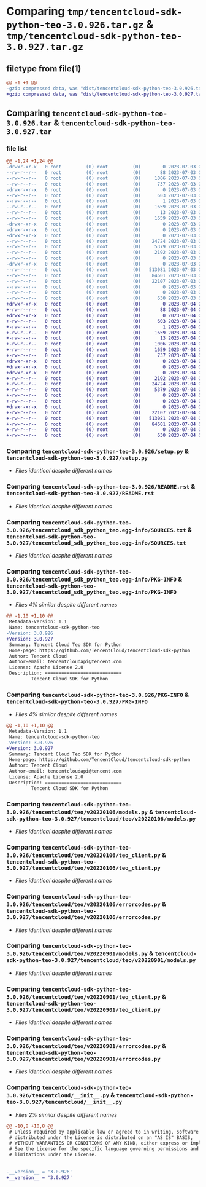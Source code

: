 # Comparing `tmp/tencentcloud-sdk-python-teo-3.0.926.tar.gz` & `tmp/tencentcloud-sdk-python-teo-3.0.927.tar.gz`

## filetype from file(1)

```diff
@@ -1 +1 @@
-gzip compressed data, was "dist/tencentcloud-sdk-python-teo-3.0.926.tar", last modified: Mon Jul  3 00:35:56 2023, max compression
+gzip compressed data, was "dist/tencentcloud-sdk-python-teo-3.0.927.tar", last modified: Tue Jul  4 00:31:17 2023, max compression
```

## Comparing `tencentcloud-sdk-python-teo-3.0.926.tar` & `tencentcloud-sdk-python-teo-3.0.927.tar`

### file list

```diff
@@ -1,24 +1,24 @@
-drwxr-xr-x   0 root         (0) root         (0)        0 2023-07-03 00:35:56.000000 tencentcloud-sdk-python-teo-3.0.926/
--rw-r--r--   0 root         (0) root         (0)       88 2023-07-03 00:35:56.000000 tencentcloud-sdk-python-teo-3.0.926/setup.cfg
--rw-r--r--   0 root         (0) root         (0)     1006 2023-07-03 00:35:55.000000 tencentcloud-sdk-python-teo-3.0.926/setup.py
--rw-r--r--   0 root         (0) root         (0)      737 2023-07-03 00:35:55.000000 tencentcloud-sdk-python-teo-3.0.926/README.rst
-drwxr-xr-x   0 root         (0) root         (0)        0 2023-07-03 00:35:56.000000 tencentcloud-sdk-python-teo-3.0.926/tencentcloud_sdk_python_teo.egg-info/
--rw-r--r--   0 root         (0) root         (0)      603 2023-07-03 00:35:56.000000 tencentcloud-sdk-python-teo-3.0.926/tencentcloud_sdk_python_teo.egg-info/SOURCES.txt
--rw-r--r--   0 root         (0) root         (0)        1 2023-07-03 00:35:56.000000 tencentcloud-sdk-python-teo-3.0.926/tencentcloud_sdk_python_teo.egg-info/dependency_links.txt
--rw-r--r--   0 root         (0) root         (0)     1659 2023-07-03 00:35:56.000000 tencentcloud-sdk-python-teo-3.0.926/tencentcloud_sdk_python_teo.egg-info/PKG-INFO
--rw-r--r--   0 root         (0) root         (0)       13 2023-07-03 00:35:56.000000 tencentcloud-sdk-python-teo-3.0.926/tencentcloud_sdk_python_teo.egg-info/top_level.txt
--rw-r--r--   0 root         (0) root         (0)     1659 2023-07-03 00:35:56.000000 tencentcloud-sdk-python-teo-3.0.926/PKG-INFO
-drwxr-xr-x   0 root         (0) root         (0)        0 2023-07-03 00:35:56.000000 tencentcloud-sdk-python-teo-3.0.926/tencentcloud/
-drwxr-xr-x   0 root         (0) root         (0)        0 2023-07-03 00:35:56.000000 tencentcloud-sdk-python-teo-3.0.926/tencentcloud/teo/
-drwxr-xr-x   0 root         (0) root         (0)        0 2023-07-03 00:35:56.000000 tencentcloud-sdk-python-teo-3.0.926/tencentcloud/teo/v20220106/
--rw-r--r--   0 root         (0) root         (0)    24724 2023-07-03 00:35:55.000000 tencentcloud-sdk-python-teo-3.0.926/tencentcloud/teo/v20220106/models.py
--rw-r--r--   0 root         (0) root         (0)     5379 2023-07-03 00:35:55.000000 tencentcloud-sdk-python-teo-3.0.926/tencentcloud/teo/v20220106/teo_client.py
--rw-r--r--   0 root         (0) root         (0)     2192 2023-07-03 00:35:55.000000 tencentcloud-sdk-python-teo-3.0.926/tencentcloud/teo/v20220106/errorcodes.py
--rw-r--r--   0 root         (0) root         (0)        0 2023-07-03 00:35:55.000000 tencentcloud-sdk-python-teo-3.0.926/tencentcloud/teo/v20220106/__init__.py
-drwxr-xr-x   0 root         (0) root         (0)        0 2023-07-03 00:35:56.000000 tencentcloud-sdk-python-teo-3.0.926/tencentcloud/teo/v20220901/
--rw-r--r--   0 root         (0) root         (0)   513081 2023-07-03 00:35:55.000000 tencentcloud-sdk-python-teo-3.0.926/tencentcloud/teo/v20220901/models.py
--rw-r--r--   0 root         (0) root         (0)    84601 2023-07-03 00:35:55.000000 tencentcloud-sdk-python-teo-3.0.926/tencentcloud/teo/v20220901/teo_client.py
--rw-r--r--   0 root         (0) root         (0)    22107 2023-07-03 00:35:55.000000 tencentcloud-sdk-python-teo-3.0.926/tencentcloud/teo/v20220901/errorcodes.py
--rw-r--r--   0 root         (0) root         (0)        0 2023-07-03 00:35:55.000000 tencentcloud-sdk-python-teo-3.0.926/tencentcloud/teo/v20220901/__init__.py
--rw-r--r--   0 root         (0) root         (0)        0 2023-07-03 00:35:55.000000 tencentcloud-sdk-python-teo-3.0.926/tencentcloud/teo/__init__.py
--rw-r--r--   0 root         (0) root         (0)      630 2023-07-03 00:35:55.000000 tencentcloud-sdk-python-teo-3.0.926/tencentcloud/__init__.py
+drwxr-xr-x   0 root         (0) root         (0)        0 2023-07-04 00:31:17.000000 tencentcloud-sdk-python-teo-3.0.927/
+-rw-r--r--   0 root         (0) root         (0)       88 2023-07-04 00:31:17.000000 tencentcloud-sdk-python-teo-3.0.927/setup.cfg
+drwxr-xr-x   0 root         (0) root         (0)        0 2023-07-04 00:31:17.000000 tencentcloud-sdk-python-teo-3.0.927/tencentcloud_sdk_python_teo.egg-info/
+-rw-r--r--   0 root         (0) root         (0)      603 2023-07-04 00:31:17.000000 tencentcloud-sdk-python-teo-3.0.927/tencentcloud_sdk_python_teo.egg-info/SOURCES.txt
+-rw-r--r--   0 root         (0) root         (0)        1 2023-07-04 00:31:17.000000 tencentcloud-sdk-python-teo-3.0.927/tencentcloud_sdk_python_teo.egg-info/dependency_links.txt
+-rw-r--r--   0 root         (0) root         (0)     1659 2023-07-04 00:31:17.000000 tencentcloud-sdk-python-teo-3.0.927/tencentcloud_sdk_python_teo.egg-info/PKG-INFO
+-rw-r--r--   0 root         (0) root         (0)       13 2023-07-04 00:31:17.000000 tencentcloud-sdk-python-teo-3.0.927/tencentcloud_sdk_python_teo.egg-info/top_level.txt
+-rw-r--r--   0 root         (0) root         (0)     1006 2023-07-04 00:31:17.000000 tencentcloud-sdk-python-teo-3.0.927/setup.py
+-rw-r--r--   0 root         (0) root         (0)     1659 2023-07-04 00:31:17.000000 tencentcloud-sdk-python-teo-3.0.927/PKG-INFO
+-rw-r--r--   0 root         (0) root         (0)      737 2023-07-04 00:31:17.000000 tencentcloud-sdk-python-teo-3.0.927/README.rst
+drwxr-xr-x   0 root         (0) root         (0)        0 2023-07-04 00:31:17.000000 tencentcloud-sdk-python-teo-3.0.927/tencentcloud/
+drwxr-xr-x   0 root         (0) root         (0)        0 2023-07-04 00:31:17.000000 tencentcloud-sdk-python-teo-3.0.927/tencentcloud/teo/
+drwxr-xr-x   0 root         (0) root         (0)        0 2023-07-04 00:31:17.000000 tencentcloud-sdk-python-teo-3.0.927/tencentcloud/teo/v20220106/
+-rw-r--r--   0 root         (0) root         (0)     2192 2023-07-04 00:31:17.000000 tencentcloud-sdk-python-teo-3.0.927/tencentcloud/teo/v20220106/errorcodes.py
+-rw-r--r--   0 root         (0) root         (0)    24724 2023-07-04 00:31:17.000000 tencentcloud-sdk-python-teo-3.0.927/tencentcloud/teo/v20220106/models.py
+-rw-r--r--   0 root         (0) root         (0)     5379 2023-07-04 00:31:17.000000 tencentcloud-sdk-python-teo-3.0.927/tencentcloud/teo/v20220106/teo_client.py
+-rw-r--r--   0 root         (0) root         (0)        0 2023-07-04 00:31:17.000000 tencentcloud-sdk-python-teo-3.0.927/tencentcloud/teo/v20220106/__init__.py
+-rw-r--r--   0 root         (0) root         (0)        0 2023-07-04 00:31:17.000000 tencentcloud-sdk-python-teo-3.0.927/tencentcloud/teo/__init__.py
+drwxr-xr-x   0 root         (0) root         (0)        0 2023-07-04 00:31:17.000000 tencentcloud-sdk-python-teo-3.0.927/tencentcloud/teo/v20220901/
+-rw-r--r--   0 root         (0) root         (0)    22107 2023-07-04 00:31:17.000000 tencentcloud-sdk-python-teo-3.0.927/tencentcloud/teo/v20220901/errorcodes.py
+-rw-r--r--   0 root         (0) root         (0)   513081 2023-07-04 00:31:17.000000 tencentcloud-sdk-python-teo-3.0.927/tencentcloud/teo/v20220901/models.py
+-rw-r--r--   0 root         (0) root         (0)    84601 2023-07-04 00:31:17.000000 tencentcloud-sdk-python-teo-3.0.927/tencentcloud/teo/v20220901/teo_client.py
+-rw-r--r--   0 root         (0) root         (0)        0 2023-07-04 00:31:17.000000 tencentcloud-sdk-python-teo-3.0.927/tencentcloud/teo/v20220901/__init__.py
+-rw-r--r--   0 root         (0) root         (0)      630 2023-07-04 00:31:17.000000 tencentcloud-sdk-python-teo-3.0.927/tencentcloud/__init__.py
```

### Comparing `tencentcloud-sdk-python-teo-3.0.926/setup.py` & `tencentcloud-sdk-python-teo-3.0.927/setup.py`

 * *Files identical despite different names*

### Comparing `tencentcloud-sdk-python-teo-3.0.926/README.rst` & `tencentcloud-sdk-python-teo-3.0.927/README.rst`

 * *Files identical despite different names*

### Comparing `tencentcloud-sdk-python-teo-3.0.926/tencentcloud_sdk_python_teo.egg-info/SOURCES.txt` & `tencentcloud-sdk-python-teo-3.0.927/tencentcloud_sdk_python_teo.egg-info/SOURCES.txt`

 * *Files identical despite different names*

### Comparing `tencentcloud-sdk-python-teo-3.0.926/tencentcloud_sdk_python_teo.egg-info/PKG-INFO` & `tencentcloud-sdk-python-teo-3.0.927/tencentcloud_sdk_python_teo.egg-info/PKG-INFO`

 * *Files 4% similar despite different names*

```diff
@@ -1,10 +1,10 @@
 Metadata-Version: 1.1
 Name: tencentcloud-sdk-python-teo
-Version: 3.0.926
+Version: 3.0.927
 Summary: Tencent Cloud Teo SDK for Python
 Home-page: https://github.com/TencentCloud/tencentcloud-sdk-python
 Author: Tencent Cloud
 Author-email: tencentcloudapi@tencent.com
 License: Apache License 2.0
 Description: ============================
         Tencent Cloud SDK for Python
```

### Comparing `tencentcloud-sdk-python-teo-3.0.926/PKG-INFO` & `tencentcloud-sdk-python-teo-3.0.927/PKG-INFO`

 * *Files 4% similar despite different names*

```diff
@@ -1,10 +1,10 @@
 Metadata-Version: 1.1
 Name: tencentcloud-sdk-python-teo
-Version: 3.0.926
+Version: 3.0.927
 Summary: Tencent Cloud Teo SDK for Python
 Home-page: https://github.com/TencentCloud/tencentcloud-sdk-python
 Author: Tencent Cloud
 Author-email: tencentcloudapi@tencent.com
 License: Apache License 2.0
 Description: ============================
         Tencent Cloud SDK for Python
```

### Comparing `tencentcloud-sdk-python-teo-3.0.926/tencentcloud/teo/v20220106/models.py` & `tencentcloud-sdk-python-teo-3.0.927/tencentcloud/teo/v20220106/models.py`

 * *Files identical despite different names*

### Comparing `tencentcloud-sdk-python-teo-3.0.926/tencentcloud/teo/v20220106/teo_client.py` & `tencentcloud-sdk-python-teo-3.0.927/tencentcloud/teo/v20220106/teo_client.py`

 * *Files identical despite different names*

### Comparing `tencentcloud-sdk-python-teo-3.0.926/tencentcloud/teo/v20220106/errorcodes.py` & `tencentcloud-sdk-python-teo-3.0.927/tencentcloud/teo/v20220106/errorcodes.py`

 * *Files identical despite different names*

### Comparing `tencentcloud-sdk-python-teo-3.0.926/tencentcloud/teo/v20220901/models.py` & `tencentcloud-sdk-python-teo-3.0.927/tencentcloud/teo/v20220901/models.py`

 * *Files identical despite different names*

### Comparing `tencentcloud-sdk-python-teo-3.0.926/tencentcloud/teo/v20220901/teo_client.py` & `tencentcloud-sdk-python-teo-3.0.927/tencentcloud/teo/v20220901/teo_client.py`

 * *Files identical despite different names*

### Comparing `tencentcloud-sdk-python-teo-3.0.926/tencentcloud/teo/v20220901/errorcodes.py` & `tencentcloud-sdk-python-teo-3.0.927/tencentcloud/teo/v20220901/errorcodes.py`

 * *Files identical despite different names*

### Comparing `tencentcloud-sdk-python-teo-3.0.926/tencentcloud/__init__.py` & `tencentcloud-sdk-python-teo-3.0.927/tencentcloud/__init__.py`

 * *Files 2% similar despite different names*

```diff
@@ -10,8 +10,8 @@
 # Unless required by applicable law or agreed to in writing, software
 # distributed under the License is distributed on an "AS IS" BASIS,
 # WITHOUT WARRANTIES OR CONDITIONS OF ANY KIND, either express or implied.
 # See the License for the specific language governing permissions and
 # limitations under the License.
 
 
-__version__ = '3.0.926'
+__version__ = '3.0.927'
```

